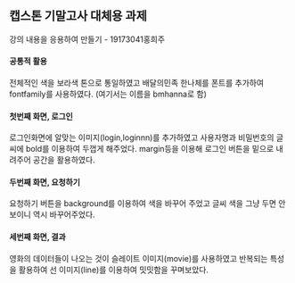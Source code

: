## 캡스톤 기말고사 대체용 과제


강의 내용을 응용하여 만들기 - 19173041홍희주



   #### 공통적 활용
   
  전체적인 색을 보라색 톤으로 통일하였고 배달의민족 한나체를 폰트를 추가하여 fontfamily를 사용하였다. (여기서는 이름을 bmhanna로 함)

   #### 첫번째 화면, 로그인
   로그인화면에 알맞는 이미지(login,loginnn)를 추가하였고 사용자명과 비밀번호의 글씨에 bold를 이용하여 두껍게 해주었다.
   margin등을 이용해 로그인 버튼을 밑으로 내려주어 공간을 활용하였다.
   
   #### 두번째 화면, 요청하기
   요청하기 버튼을 background를 이용하여 색을 바꾸어 주었고 글씨 색을 그냥 두면 안보이니 역시 바꾸어주었다.
   
   #### 세번째 화면, 결과
   영화의 데이터들이 나오는 것이 슬레이트 이미지(movie)를 사용하였고 반복되는 특성을 활용하여 선 이미지(line)를 이용하여 
   밋밋함을 꾸며보았다.
